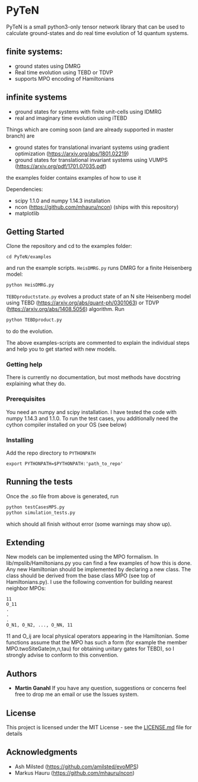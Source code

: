 
# PyTeN
PyTeN is a small python3-only tensor network library that can be used to calculate 
ground-states and do real time evolution of 1d quantum systems. 


## finite systems:

* ground states using DMRG
* Real time evolution using TEBD or TDVP
* supports MPO encoding of Hamiltonians

## infinite systems

* ground states for systems with finite unit-cells using IDMRG
* real and imaginary time evolution using iTEBD

Things which are coming soon (and are already supported in master branch) are

* ground states for translational invariant systems using gradient optimization (https://arxiv.org/abs/1801.02219)
* ground states for translational invariant systems using VUMPS (https://arxiv.org/pdf/1701.07035.pdf) 


the examples folder contains examples of how to use it

Dependencies:

* scipy 1.1.0 and numpy 1.14.3 installation
* ncon (https://github.com/mhauru/ncon) (ships with this repository)
* matplotlib

## Getting Started
Clone the repository and cd to the examples folder:

```
cd PyTeN/examples
```
and run the example scripts. 
`HeisDMRG.py` runs DMRG for a finite Heisenberg model:
```python
python HeisDMRG.py
```
`TEBDproductstate.py` evolves a product state of an N site Heisenberg model using TEBD
(https://arxiv.org/abs/quant-ph/0301063) or TDVP (https://arxiv.org/abs/1408.5056) algorithm. Run 
```python
python TEBDproduct.py
```
to do the evolution.

The above examples-scripts are commented to explain the individual steps and help you to get started with new models.
### Getting help
There is currently no documentation, but most methods have docstring explaining what they do.

### Prerequisites

You need an numpy and scipy installation. I have tested the code with numpy 1.14.3 and 1.1.0.
To run the test cases, you additionally need the cython compiler installed on your OS (see below)

### Installing
Add the repo directory to `PYTHONPATH`
```
export PYTHONPATH=$PYTHONPATH:'path_to_repo'
```

## Running the tests
Once the .so file from above is generated, run
```python
python testCasesMPS.py
python simulation_tests.py

```
which should all finish without error (some warnings may show up).

## Extending
New models can be implemented using the MPO formalism. In lib/mpslib/Hamiltonians.py you can find a few examples of how
this is done. Any new Hamiltonian should be implemented by declaring a new class. The class should be derived from the
base class MPO (see top of Hamiltonians.py). I use the following convention for building nearest neighbor MPOs:
```
11
O_11
.
.
.
O_N1, O_N2, ..., O_NN, 11
```
11 and O_ij are local physical operators appearing in the Hamiltonian. Some functions assume that the MPO has such a form (for example the member MPO.twoSiteGate(m,n,tau) for obtaining unitary gates for TEBD), so I strongly advise to conform to this convention.

## Authors

* **Martin Ganahl** 
If you have any question, suggestions or concerns feel free to drop me an email or use the Issues system.

## License

This project is licensed under the MIT License - see the [LICENSE.md](LICENSE.md) file for details

## Acknowledgments

* Ash Milsted (https://github.com/amilsted/evoMPS)
* Markus Hauru (https://github.com/mhauru/ncon)

